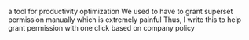 a tool for productivity optimization
We used to have to grant superset permission manually which is extremely painful
Thus, I write this to help grant permission with one click based on company policy
